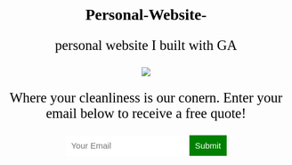 # Personal-Website-
personal website I built with GA
<!DOCTYPE html>
<head>
  <title>Oled Superior</title>
  <style>
    body {
      text-align: center;
      background: url("https://images.pexels.com/photos/4239037/pexels-photo-4239037.jpeg?cs=srgb&dl=pexels-karolina-grabowska-4239037.jpg&fm=jpg");
      background-size: cover;
      background-position: center;
      color: black;
      font-family: Georgia;
    }
    p {
      font-size: 25px;
    }
    input {
      border: 0;
      padding: 10px;
      font-size: 15px;
    }
    input[type="submit"] {
      background: green;
      color: white;
    }
  </style>
</head>
<body>
  <img src= https://i.imgur.com/dRLIyOz.png>
  <p> Where your cleanliness is our conern. Enter your email below to receive a free quote!</p>
  <input type="email" placeholder="Your Email">
  <input type="submit">
</body>
